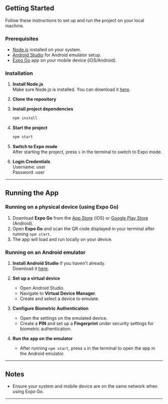 ## Getting Started

Follow these instructions to set up and run the project on your local machine.

### Prerequisites

- [Node.js](https://nodejs.org/en/download/) installed on your system.
- [Android Studio](https://developer.android.com/studio) for Android emulator setup.
- [Expo Go](https://expo.dev/client) app on your mobile device (iOS/Android).

### Installation

1. **Install Node.js**  
   Make sure Node.js is installed. You can download it [here](https://nodejs.org/).

2. **Clone the repository**

3. **Install project dependencies**

   ```bash
   npm install
   ```

4. **Start the project**

   ```bash
   npm start
   ```

5. **Switch to Expo mode**  
   After starting the project, press `s` in the terminal to switch to Expo mode.

6. **Login Credentials**  
   Username: user  
   Password: user

---

## Running the App

### Running on a physical device (using Expo Go)

1. Download **Expo Go** from the [App Store](https://apps.apple.com/app/expo-go/id982107779) (iOS) or [Google Play Store](https://play.google.com/store/apps/details?id=host.exp.exponent) (Android).
2. Open **Expo Go** and scan the QR code displayed in your terminal after running `npm start`.
3. The app will load and run locally on your device.

### Running on an Android emulator

1. **Install Android Studio** if you haven't already.  
   Download it [here](https://developer.android.com/studio).

2. **Set up a virtual device**

   - Open Android Studio.
   - Navigate to **Virtual Device Manager**.
   - Create and select a device to emulate.

3. **Configure Biometric Authentication**

   - Open the settings on the emulated device.
   - Create a **PIN** and set up a **Fingerprint** under security settings for biometric authentication.

4. **Run the app on the emulator**
   - After running `npm start`, press `a` in the terminal to open the app in the Android emulator.

---

## Notes

- Ensure your system and mobile device are on the same network when using Expo Go.

---
